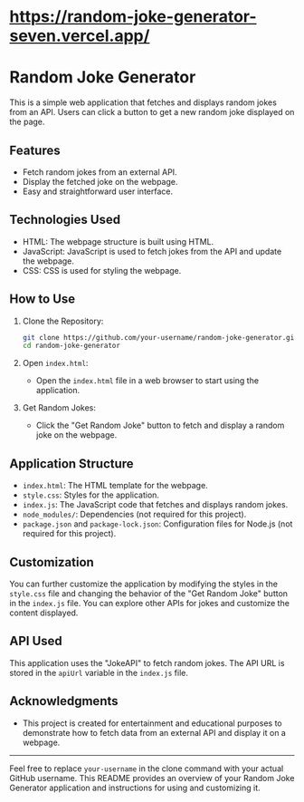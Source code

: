 # https://random-joke-generator-seven.vercel.app/

# Random Joke Generator

This is a simple web application that fetches and displays random jokes from an API. Users can click a button to get a new random joke displayed on the page.

## Features

- Fetch random jokes from an external API.
- Display the fetched joke on the webpage.
- Easy and straightforward user interface.

## Technologies Used

- HTML: The webpage structure is built using HTML.
- JavaScript: JavaScript is used to fetch jokes from the API and update the webpage.
- CSS: CSS is used for styling the webpage.

## How to Use

1. Clone the Repository:
   ```bash
   git clone https://github.com/your-username/random-joke-generator.git
   cd random-joke-generator
   ```

2. Open `index.html`:
   - Open the `index.html` file in a web browser to start using the application.

3. Get Random Jokes:
   - Click the "Get Random Joke" button to fetch and display a random joke on the webpage.

## Application Structure

- `index.html`: The HTML template for the webpage.
- `style.css`: Styles for the application.
- `index.js`: The JavaScript code that fetches and displays random jokes.
- `node_modules/`: Dependencies (not required for this project).
- `package.json` and `package-lock.json`: Configuration files for Node.js (not required for this project).

## Customization

You can further customize the application by modifying the styles in the `style.css` file and changing the behavior of the "Get Random Joke" button in the `index.js` file. You can explore other APIs for jokes and customize the content displayed.

## API Used

This application uses the "JokeAPI" to fetch random jokes. The API URL is stored in the `apiUrl` variable in the `index.js` file.

## Acknowledgments

- This project is created for entertainment and educational purposes to demonstrate how to fetch data from an external API and display it on a webpage.
---

Feel free to replace `your-username` in the clone command with your actual GitHub username. This README provides an overview of your Random Joke Generator application and instructions for using and customizing it.
